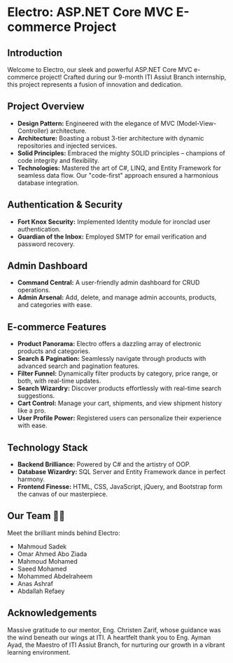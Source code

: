 <!-- Electro: ASP.NET Core MVC E-commerce Project 🛍️💻 -->

# Electro: ASP.NET Core MVC E-commerce Project

## Introduction

Welcome to Electro, our sleek and powerful ASP.NET Core MVC e-commerce project! Crafted during our 9-month ITI Assiut Branch internship, this project represents a fusion of innovation and dedication.

## Project Overview

- **Design Pattern:** Engineered with the elegance of MVC (Model-View-Controller) architecture.
- **Architecture:** Boasting a robust 3-tier architecture with dynamic repositories and injected services.
- **Solid Principles:** Embraced the mighty SOLID principles – champions of code integrity and flexibility.
- **Technologies:** Mastered the art of C#, LINQ, and Entity Framework for seamless data flow. Our "code-first" approach ensured a harmonious database integration.

## Authentication & Security

- **Fort Knox Security:** Implemented Identity module for ironclad user authentication.
- **Guardian of the Inbox:** Employed SMTP for email verification and password recovery.

## Admin Dashboard

- **Command Central:** A user-friendly admin dashboard for CRUD operations.
- **Admin Arsenal:** Add, delete, and manage admin accounts, products, and categories with ease.

## E-commerce Features

- **Product Panorama:** Electro offers a dazzling array of electronic products and categories.
- **Search & Pagination:** Seamlessly navigate through products with advanced search and pagination features.
- **Filter Funnel:** Dynamically filter products by category, price range, or both, with real-time updates.
- **Search Wizardry:** Discover products effortlessly with real-time search suggestions.
- **Cart Control:** Manage your cart, shipments, and view shipment history like a pro.
- **User Profile Power:** Registered users can personalize their experience with ease.

## Technology Stack

- **Backend Brilliance:** Powered by C# and the artistry of OOP.
- **Database Wizardry:** SQL Server and Entity Framework dance in perfect harmony.
- **Frontend Finesse:** HTML, CSS, JavaScript, jQuery, and Bootstrap form the canvas of our masterpiece.

## Our Team 🙌💼

Meet the brilliant minds behind Electro:

- Mahmoud Sadek
- Omar Ahmed Abo Ziada
- Mahmoud Mohamed
- Saeed Mohamed
- Mohammed Abdelraheem
- Anas Ashraf
- Abdallah Refaey

## Acknowledgements

Massive gratitude to our mentor, Eng. Christen Zarif, whose guidance was the wind beneath our wings at ITI. 
A heartfelt thank you to Eng. Ayman Ayad, the Maestro of ITI Assiut Branch, for nurturing our growth in a vibrant learning environment.

